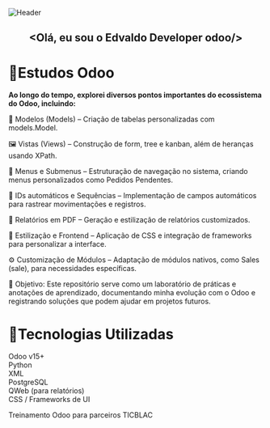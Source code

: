 ![Header](https://capsule-render.vercel.app/api?type=waving&height=130&color=gradient&customColorList=20&section=header)

<h2 align="center">&lt;Olá, eu sou o Edvaldo Developer odoo/&gt;</h2>


<h1>🚀<strong>Estudos Odoo</strong></h1>

<strong> Ao longo do tempo, explorei diversos pontos importantes do ecossistema do Odoo, incluindo:</strong>

📂 Modelos (Models) – Criação de tabelas personalizadas com models.Model.

🖼️ Vistas (Views) – Construção de form, tree e kanban, além de heranças usando XPath.

🧩 Menus e Submenus – Estruturação de navegação no sistema, criando menus personalizados como Pedidos Pendentes.

🔑 IDs automáticos e Sequências – Implementação de campos automáticos para rastrear movimentações e registros.

📝 Relatórios em PDF – Geração e estilização de relatórios customizados.

🎨 Estilização e Frontend – Aplicação de CSS e integração de frameworks para personalizar a interface.

⚙️ Customização de Módulos – Adaptação de módulos nativos, como Sales (sale), para necessidades específicas.

📌 Objetivo: Este repositório serve como um laboratório de práticas e anotações de aprendizado, documentando minha evolução com o Odoo e registrando soluções que podem ajudar em projetos futuros.

<h1>🔧Tecnologias Utilizadas</h1>

Odoo v15+ </br>
Python     </br>
XML      </br>
PostgreSQL </br>
QWeb (para relatórios)</br>
CSS / Frameworks de UI </br>

Treinamento Odoo para parceiros TICBLAC


